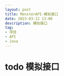 ```yaml
---
layout: post
title: MonsterAPI-模拟接口
date: 2023-03-12 13:00
description: 模拟接口
tag:
- 项目
- API
- Java
---
```


# todo 模拟接口